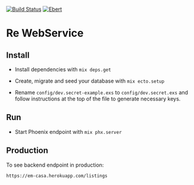 [![Build Status](https://travis-ci.org/gusaiani/re.svg?branch=master)](https://travis-ci.org/gusaiani/re)
[![Ebert](https://ebertapp.io/github/gusaiani/re.svg)](https://ebertapp.io/github/gusaiani/re)
# Re WebService

## Install

  * Install dependencies with `mix deps.get`

  * Create, migrate and seed your database with `mix ecto.setup`
  * Rename `config/dev.secret-example.exs` to `config/dev.secret.exs` and follow instructions at the top of the file to generate necessary keys.

## Run

  * Start Phoenix endpoint with `mix phx.server`

## Production

To see backend endpoint in production:

`https://em-casa.herokuapp.com/listings`

